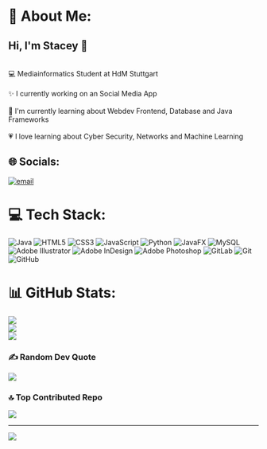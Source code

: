 # 💫 About Me:
## Hi, I'm Stacey 🌸<br>
<br>💻 Mediainformatics Student at HdM Stuttgart <br/>
<br>✨ I currently working on an Social Media App <br/>
<br>📝 I'm currently learning about Webdev Frontend, Database and Java Frameworks <br/>
<br>💗 I love learning about Cyber Security, Networks and Machine Learning <br/>


## 🌐 Socials:
[![email](https://img.shields.io/badge/Email-D14836?logo=gmail&logoColor=white)](mailto:staceyklun@gmx.de) 

# 💻 Tech Stack:
![Java](https://img.shields.io/badge/java-%23ED8B00.svg?style=for-the-badge&logo=openjdk&logoColor=white) ![HTML5](https://img.shields.io/badge/html5-%23E34F26.svg?style=for-the-badge&logo=html5&logoColor=white) ![CSS3](https://img.shields.io/badge/css3-%231572B6.svg?style=for-the-badge&logo=css3&logoColor=white) ![JavaScript](https://img.shields.io/badge/javascript-%23323330.svg?style=for-the-badge&logo=javascript&logoColor=%23F7DF1E) ![Python](https://img.shields.io/badge/python-3670A0?style=for-the-badge&logo=python&logoColor=ffdd54) ![JavaFX](https://img.shields.io/badge/javafx-%23FF0000.svg?style=for-the-badge&logo=javafx&logoColor=white) ![MySQL](https://img.shields.io/badge/mysql-4479A1.svg?style=for-the-badge&logo=mysql&logoColor=white) ![Adobe Illustrator](https://img.shields.io/badge/adobe%20illustrator-%23FF9A00.svg?style=for-the-badge&logo=adobe%20illustrator&logoColor=white) ![Adobe InDesign](https://img.shields.io/badge/Adobe%20InDesign-49021F?style=for-the-badge&logo=adobeindesign&logoColor=FF3366) ![Adobe Photoshop](https://img.shields.io/badge/adobe%20photoshop-%2331A8FF.svg?style=for-the-badge&logo=adobe%20photoshop&logoColor=white) ![GitLab](https://img.shields.io/badge/gitlab-%23181717.svg?style=for-the-badge&logo=gitlab&logoColor=white) ![Git](https://img.shields.io/badge/git-%23F05033.svg?style=for-the-badge&logo=git&logoColor=white) ![GitHub](https://img.shields.io/badge/github-%23121011.svg?style=for-the-badge&logo=github&logoColor=white)
# 📊 GitHub Stats:
![](https://github-readme-stats.vercel.app/api?username=StaceyKlun&theme=aura&hide_border=false&include_all_commits=false&count_private=false)<br/>
![](https://nirzak-streak-stats.vercel.app/?user=StaceyKlun&theme=aura&hide_border=false)<br/>
![](https://github-readme-stats.vercel.app/api/top-langs/?username=StaceyKlun&theme=aura&hide_border=false&include_all_commits=false&count_private=false&layout=compact)

### ✍️ Random Dev Quote
![](https://quotes-github-readme.vercel.app/api?type=horizontal&theme=merko)

### 🔝 Top Contributed Repo
![](https://github-contributor-stats.vercel.app/api?username=StaceyKlun&limit=5&theme=merko&combine_all_yearly_contributions=true)

---
[![](https://visitcount.itsvg.in/api?id=StaceyKlun&icon=0&color=0)](https://visitcount.itsvg.in)

<!-- Proudly created with GPRM ( https://gprm.itsvg.in ) -->


